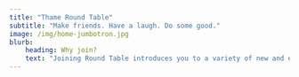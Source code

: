 ```yaml
---
title: "Thame Round Table"
subtitle: "Make friends. Have a laugh. Do some good."
image: /img/home-jumbotron.jpg
blurb:
    heading: Why join?
    text: "Joining Round Table introduces you to a variety of new and exciting experiences. From an ongoing, fortnightly calendar of activities, to giving something back to the community by helping out at local events and raising money for local charities."
---
```


